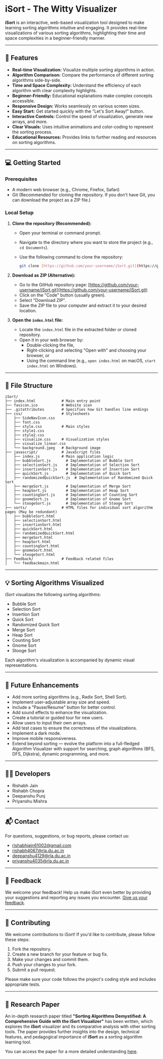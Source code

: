 # iSort - The Witty Visualizer

**iSort** is an interactive, web-based visualization tool designed to make learning sorting algorithms intuitive and engaging. It provides real-time visualizations of various sorting algorithms, highlighting their time and space complexities in a beginner-friendly manner.

---

## 🚀 Features

* **Real-time Visualization:** Visualize multiple sorting algorithms in action.
* **Algorithm Comparison:** Compare the performance of different sorting algorithms side-by-side.
* **Time and Space Complexity:** Understand the efficiency of each algorithm with clear complexity highlights.
* **Beginner-Friendly:** Educational explanations make complex concepts accessible.
* **Responsive Design:** Works seamlessly on various screen sizes.
* **Easy Start:** Get started quickly with the "Let's Sort Away!" button.
* **Interactive Controls:** Control the speed of visualization, generate new arrays, and more.
* **Clear Visuals:** Uses intuitive animations and color-coding to represent the sorting process.
* **Educational Resources:** Provides links to further reading and resources on sorting algorithms.

---

## 💻 Getting Started

### Prerequisites

* A modern web browser (e.g., Chrome, Firefox, Safari)
* Git (Recommended for cloning the repository. If you don't have Git, you can download the project as a ZIP file.)

### Local Setup

1.  **Clone the repository (Recommended):**

    * Open your terminal or command prompt.
    * Navigate to the directory where you want to store the project (e.g., `cd Documents`).
    * Use the following command to clone the repository:

        ```bash
        git clone [https://github.com/your-username/iSort.git](https://github.com/your-username/iSort.git)
        ```

2.  **Download as ZIP (Alternative):**

    * Go to the GitHub repository page: [https://github.com/your-username/iSort.git](https://github.com/your-username/iSort.git)
    * Click on the "Code" button (usually green).
    * Select "Download ZIP".
    * Save the ZIP file to your computer and extract it to your desired location.

3.  **Open the `index.html` file:**

    * Locate the `index.html` file in the extracted folder or cloned repository.
    * Open it in your web browser by:
        * Double-clicking the file,
        * Right-clicking and selecting "Open with" and choosing your browser, or
        * Using the command line (e.g., `open index.html` on macOS, `start index.html` on Windows).

---

## 📁 File Structure
```plaintext
iSort/
├── index.html            # Main entry point
├── favicon.ico           # Website icon
├── .gitattributes        # Specifies how Git handles line endings
├── css/                  # Stylesheets
│   ├── SideNavIcon.css
│   ├── font.css
│   ├── style.css         # Main styles
│   ├── style1.css
│   ├── style2.css
│   ├── visualize.css     # Visualization styles
│   ├── visualize_linear.css
│   └── background.jpeg   # Background image
├── javascript/           # JavaScript files
│   ├── index.js          # Main application logic
│   ├── bubbleSort.js       # Implementation of Bubble Sort
│   ├── selectionSort.js    # Implementation of Selection Sort
│   ├── insertionSort.js    # Implementation of Insertion Sort
│   ├── quickSort.js        # Implementation of Quick Sort
│   ├── randomizedQuickSort.js  # Implementation of Randomized Quick Sort
│   ├── mergeSort.js        # Implementation of Merge Sort
│   ├── heapSort.js         # Implementation of Heap Sort
│   ├── countingSort.js     # Implementation of Counting Sort
│   ├── gnomeSort.js        # Implementation of Gnome Sort
│   └── stoogeSort.js       # Implementation of Stooge Sort
├── sorts/                # HTML files for individual sort algorithm pages (May be redundant)
│   ├── bubbleSort.html
│   ├── selectionSort.html
│   ├── insertionSort.html
│   ├── quickSort.html
│   ├── randomizedQuickSort.html
│   ├── mergeSort.html
│   ├── heapSort.html
│   ├── countingSort.html
│   ├── gnomeSort.html
│   └── stoogeSort.html
├── Feedback/             # Feedback related files
│   └── feedbackmain.html
```
---

## 💡 Sorting Algorithms Visualized

iSort visualizes the following sorting algorithms:

* Bubble Sort
* Selection Sort
* Insertion Sort
* Quick Sort
* Randomized Quick Sort
* Merge Sort
* Heap Sort
* Counting Sort
* Gnome Sort
* Stooge Sort

Each algorithm's visualization is accompanied by dynamic visual representations.

---

## 🚀 Future Enhancements

* Add more sorting algorithms (e.g., Radix Sort, Shell Sort).
* Implement user-adjustable array size and speed.
* Include a "Pause/Resume" button for better control.
* Add sound effects to enhance the visualization.
* Create a tutorial or guided tour for new users.
* Allow users to input their own arrays.
* Add test cases to ensure the correctness of the visualizations.
* Implement a dark mode.
* Improve mobile responsiveness.
* Extend beyond sorting — evolve the platform into a full-fledged Algorithm Visualizer with support for searching, graph algorithms (BFS, DFS, Dijkstra), dynamic programming, and more.

---

## 👨‍💻 Developers

* Rishabh Jain
* Rishabh Chopra
* Deepanshu Punj
* Priyanshu Mishra

---

## 📬 Contact

For questions, suggestions, or bug reports, please contact us:

* rishabhjain61002@gmail.com
* rishabh4087@rla.du.ac.in
* deepanshu4129@rla.du.ac.in
* priyanshu4035@rla.du.ac.in

---

## 🙏 Feedback

We welcome your feedback! Help us make iSort even better by providing your suggestions and reporting any issues you encounter. [Give us your feedback](https://rishabhjain-6.github.io/iSort/Feedback/feedbackmain.html).

---

## 🤝 Contributing

We welcome contributions to iSort! If you'd like to contribute, please follow these steps:

1.  Fork the repository.
2.  Create a new branch for your feature or bug fix.
3.  Make your changes and commit them.
4.  Push your changes to your fork.
5.  Submit a pull request.

Please make sure your code follows the project's coding style and includes appropriate tests.

---

## 📄 Research Paper

An in-depth research paper titled **"Sorting Algorithms Demystified: A Comprehensive Guide with the iSort Visualizer"** has been written, which explores the **iSort** visualizer and its comparative analysis with other sorting tools. 
The paper provides further insights into the design, technical features, and pedagogical importance of **iSort** as a sorting algorithm learning tool. 

You can access the paper for a more detailed understanding [here](https://ijisae.org/index.php/IJISAE/article/view/6645).
